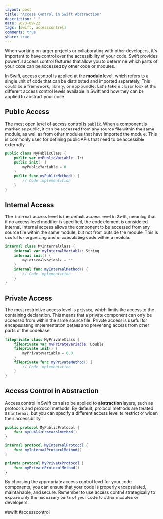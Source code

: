 ```yaml
---
layout: post
title: "Access Control in Swift Abstraction"
description: " "
date: 2023-09-22
tags: [swift, accesscontrol]
comments: true
share: true
---
```


When working on larger projects or collaborating with other developers, it's important to have control over the accessibility of your code. Swift provides powerful access control features that allow you to determine which parts of your code can be accessed by other code or modules.

In Swift, access control is applied at the **module** level, which refers to a single unit of code that can be distributed and imported separately. This could be a framework, library, or app bundle. Let's take a closer look at the different access control levels available in Swift and how they can be applied to abstract your code.

## Public Access

The most open level of access control is `public`. When a component is marked as public, it can be accessed from any source file within the same module, as well as from other modules that have imported the module. This is commonly used for defining public APIs that need to be accessible externally.

```swift
public class MyPublicClass {
    public var myPublicVariable: Int
    public init() {
        myPublicVariable = 0
    }
    public func myPublicMethod() {
        // Code implementation
    }
}
```

## Internal Access

The `internal` access level is the default access level in Swift, meaning that if no access level modifier is specified, the code element is considered internal. Internal access allows the component to be accessed from any source file within the same module, but not from outside the module. This is useful for organizing and encapsulating code within a module.

```swift
internal class MyInternalClass {
    internal var myInternalVariable: String
    internal init() {
        myInternalVariable = ""
    }
    internal func myInternalMethod() {
        // Code implementation
    }
}
```

## Private Access

The most restrictive access level is `private`, which limits the access to the containing declaration. This means that a private component can only be accessed from within the same source file. Private access is useful for encapsulating implementation details and preventing access from other parts of the codebase.

```swift
fileprivate class MyPrivateClass {
    fileprivate var myPrivateVariable: Double
    fileprivate init() {
        myPrivateVariable = 0.0
    }
    fileprivate func myPrivateMethod() {
        // Code implementation
    }
}
```

## Access Control in Abstraction

Access control in Swift can also be applied to **abstraction** layers, such as protocols and protocol methods. By default, protocol methods are treated as `internal`, but you can specify a different access level to restrict or widen their accessibility.

```swift
public protocol MyPublicProtocol {
    func myPublicProtocolMethod()
}

internal protocol MyInternalProtocol {
    func myInternalProtocolMethod()
}

private protocol MyPrivateProtocol {
    func myPrivateProtocolMethod()
}
```

By choosing the appropriate access control level for your code components, you can ensure that your code is properly encapsulated, maintainable, and secure. Remember to use access control strategically to expose only the necessary parts of your code to other modules or developers.

#swift #accesscontrol